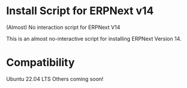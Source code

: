 # Install Script for ERPNext v14
(Almost) No interaction script for ERPNext V14

This is an almost no-interactive script for installing ERPNext Version 14.

# Compatibility

Ubuntu 22.04 LTS
Others coming soon!
